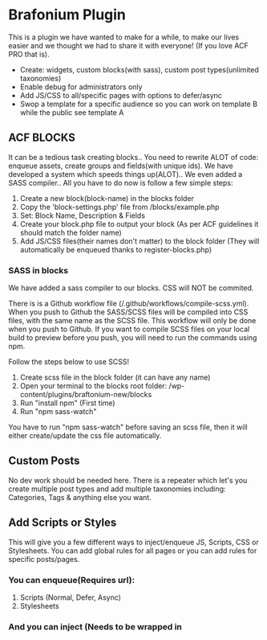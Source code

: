 # Brafonium Plugin

This is a plugin we have wanted to make for a while, to make our lives easier and we thought we had to share it with everyone! (If you love ACF PRO that is).
- Create: widgets, custom blocks(with sass), custom post types(unlimited taxonomies)
- Enable debug for administrators only
- Add JS/CSS to all/specific pages with options to defer/async 
- Swop a template for a specific audience so you can work on template B while the public see template A

## ACF BLOCKS

It can be a tedious task creating blocks.. You need to rewrite ALOT of code: enqueue assets, create groups and fields(with unique ids). We have developed a system which speeds things up(ALOT).. We even added a SASS compiler.. All you have to do now is follow a few simple steps:
1. Create a new block(block-name) in the blocks folder
2. Copy the 'block-settings.php' file from /blocks/example.php
3. Set: Block Name, Description & Fields
4. Create your block.php file to output your block (As per ACF guidelines it should match the folder name)
5. Add JS/CSS files(their names don't matter) to the block folder (They will automatically be enqueued thanks to register-blocks.php)

### SASS in blocks

We have added a sass compiler to our blocks. CSS will NOT be commited.

There is is a Github workflow file (/.github/workflows/compile-scss.yml). When you push to Github the SASS/SCSS files will be compiled into CSS files, with the same name as the SCSS file. This workflow will only be done when you push to Github. If you want to compile SCSS files on your local build to preview before you push, you will need to run the commands using npm.

Follow the steps below to use SCSS!

1. Create scss file in the block folder (it can have any name)
2. Open your terminal to the blocks root folder: /wp-content/plugins/braftonium-new/blocks
3. Run "install npm" (First time)
4. Run "npm sass-watch"

You have to run "npm sass-watch" before saving an scss file, then it will either create/update the css file automatically.

## Custom Posts

No dev work should be needed here. There is a repeater which let's you create multiple post types and add multiple taxonomies including: 
Categories, Tags & anything else you want.

## Add Scripts or Styles

This will give you a few different ways to inject/enqueue JS, Scripts, CSS or Stylesheets. You can add global rules for all pages or you can add rules for specific posts/pages.

### You can enqueue(Requires url):
1. Scripts (Normal, Defer, Async)
2. Stylesheets

### And you can inject (Needs to be wrapped in <script> or <style> tags):
1. Header
2. Before content
3. After content
4. Footer

## Debug

You can enable/disable the debug mode. Debug can only be enabled for the administrators, making sure the public don't see weird stuff.

## Manage Widgets

No dev work should be needed here. All you need to do is go into the Braftonium settings and enter your widget name into the repeater.
The text you enter will become sentence case as the widget title and will get a unique class assigned.

All widget classes will start with "braftonium-widget-" and the rest will be your title with all characters being lowercase and spaces/"_" converted to "-". So for "Example 1" the output will be "braftonium-widget-example-1"

## Template Swopper

Often we need to work on a template which is live OR create a duplicate page and template so we do affect the live site. The solution to this is to be able to create a new template which will swop with the intended(general/public) template.

A swopped template will have the class "template-swopped" added to the page. (This will help with custom styling while you work).

### Steps:
1. Input template name (eg. page.php - .php is not needed but won't break it) or full url (eg. https://www.yoursite.com/contact-us)
2. Relative path to new template which will be added onto /wp-content. You can pick a template in /themes or /plugins
3. Set audience - This can either be set to all or a single username or multiple usernames (no spaces eg. user_1,user_2)

You can disable a swop without deleting the rule.

## Fonts Awesome

This is just a general quick thing you can add to save some time.

## Admin Email

Change the admin email address without needing an email confirmation.

## Useful Functions

Some functions which we either need often or would just help minimize code:
1. consoleJS - Output to Inspector console
2. readingTime - Optional values: choose between min/minute and append text
3. includeForAdmin - Only include a php file if the user is admin, avoid public errors
4. templateAssets - Input active theme location for JS/CSS (/library/styles & /library/js are the presets). File must have same name as the template. 

## More Coming soon!